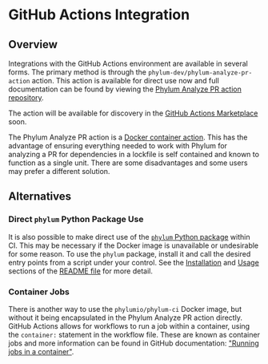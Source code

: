 # GitHub Actions Integration

## Overview

Integrations with the GitHub Actions environment are available in several forms. The primary method is through the
`phylum-dev/phylum-analyze-pr-action` action. This action is available for direct use now and full documentation can be
found by viewing the [Phylum Analyze PR action repository](https://github.com/phylum-dev/phylum-analyze-pr-action).

The action will be available for discovery in the [GitHub Actions Marketplace](https://github.com/marketplace) soon.

The Phylum Analyze PR action is a [Docker container action][container]. This has the advantage of ensuring everything
needed to work with Phylum for analyzing a PR for dependencies in a lockfile is self contained and known to function as
a single unit. There are some disadvantages and some users may prefer a different solution.

[container]: https://docs.github.com/en/actions/creating-actions/creating-a-docker-container-action

## Alternatives

### Direct `phylum` Python Package Use

It is also possible to make direct use of the [`phylum` Python package](https://pypi.org/project/phylum/) within CI.
This may be necessary if the Docker image is unavailable or undesirable for some reason. To use the `phylum` package,
install it and call the desired entry points from a script under your control. See the
[Installation](../README.md#installation) and [Usage](../README.md#usage) sections of the [README file](../README.md)
for more detail.

### Container Jobs

There is another way to use the `phylumio/phylum-ci` Docker image, but without it being encapsulated in the Phylum
Analyze PR action directly. GitHub Actions allows for workflows to run a job within a container, using the `container:`
statement in the workflow file. These are known as container jobs and more information can be found in GitHub
documentation: ["Running jobs in a container"](https://docs.github.com/actions/using-jobs/running-jobs-in-a-container).
